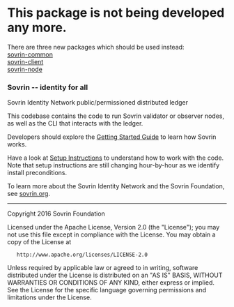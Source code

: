 # This package is not being developed any more. 
There are three new packages which should be used instead:
<br>[sovrin-common](https://github.com/sovrin-foundation/sovrin-common)
<br>[sovrin-client](https://github.com/sovrin-foundation/sovrin-client)
<br>[sovrin-node](https://github.com/sovrin-foundation/sovrin-node)


### Sovrin -- identity for all

Sovrin Identity Network public/permissioned distributed ledger

This codebase contains the code to run Sovrin validator or observer
nodes, as well as the CLI that interacts with the ledger.

Developers should explore the [Getting Started Guide](https://github.com/sovrin-foundation/sovrin/blob/master/getting-started.md) to learn how Sovrin works.

Have a look at [Setup Instructions](https://github.com/sovrin-foundation/sovrin/blob/master/setup.md)
to understand how to work with the code. Note that setup instructions are
still changing hour-by-hour as we identify
install preconditions.

To learn more about the Sovrin Identity Network and the Sovrin Foundation, see [sovrin.org](https://www.sovrin.org).

----
   Copyright 2016 Sovrin Foundation

   Licensed under the Apache License, Version 2.0 (the "License");
   you may not use this file except in compliance with the License.
   You may obtain a copy of the License at

       http://www.apache.org/licenses/LICENSE-2.0

   Unless required by applicable law or agreed to in writing, software
   distributed under the License is distributed on an "AS IS" BASIS,
   WITHOUT WARRANTIES OR CONDITIONS OF ANY KIND, either express or implied.
   See the License for the specific language governing permissions and
   limitations under the License.
